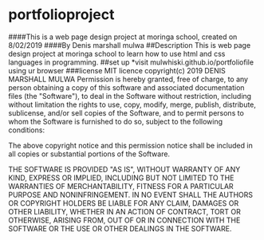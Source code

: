 # portfolioproject
####This is a web page design project at moringa school, created on 8/02/2019
####By Denis marshall mulwa
##Description
This is web page design project at moringa school to learn how to use html and css languages in programming.
##set up
*visit mulwhiski.github.io/portfoliofile using ur browser
###license
MIT licence
copyright(c) 2019 DENIS MARSHALL MULWA
Permission is hereby granted, free of charge, to any person obtaining a copy
of this software and associated documentation files (the "Software"), to deal
in the Software without restriction, including without limitation the rights
to use, copy, modify, merge, publish, distribute, sublicense, and/or sell
copies of the Software, and to permit persons to whom the Software is
furnished to do so, subject to the following conditions:

The above copyright notice and this permission notice shall be included in all
copies or substantial portions of the Software.

THE SOFTWARE IS PROVIDED "AS IS", WITHOUT WARRANTY OF ANY KIND, EXPRESS OR
IMPLIED, INCLUDING BUT NOT LIMITED TO THE WARRANTIES OF MERCHANTABILITY,
FITNESS FOR A PARTICULAR PURPOSE AND NONINFRINGEMENT. IN NO EVENT SHALL THE
AUTHORS OR COPYRIGHT HOLDERS BE LIABLE FOR ANY CLAIM, DAMAGES OR OTHER
LIABILITY, WHETHER IN AN ACTION OF CONTRACT, TORT OR OTHERWISE, ARISING FROM,
OUT OF OR IN CONNECTION WITH THE SOFTWARE OR THE USE OR OTHER DEALINGS IN THE
SOFTWARE.
